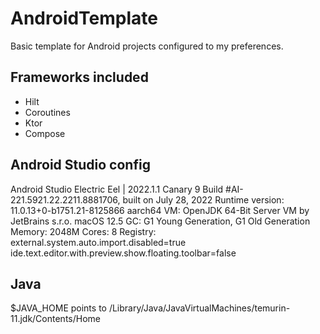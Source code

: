 # AndroidTemplate

Basic template for Android projects configured to my preferences.

## Frameworks included

* Hilt
* Coroutines
* Ktor
* Compose

## Android Studio config

Android Studio Electric Eel | 2022.1.1 Canary 9
Build #AI-221.5921.22.2211.8881706, built on July 28, 2022
Runtime version: 11.0.13+0-b1751.21-8125866 aarch64
VM: OpenJDK 64-Bit Server VM by JetBrains s.r.o.
macOS 12.5
GC: G1 Young Generation, G1 Old Generation
Memory: 2048M
Cores: 8
Registry:
external.system.auto.import.disabled=true
ide.text.editor.with.preview.show.floating.toolbar=false

## Java

$JAVA_HOME points to
/Library/Java/JavaVirtualMachines/temurin-11.jdk/Contents/Home

